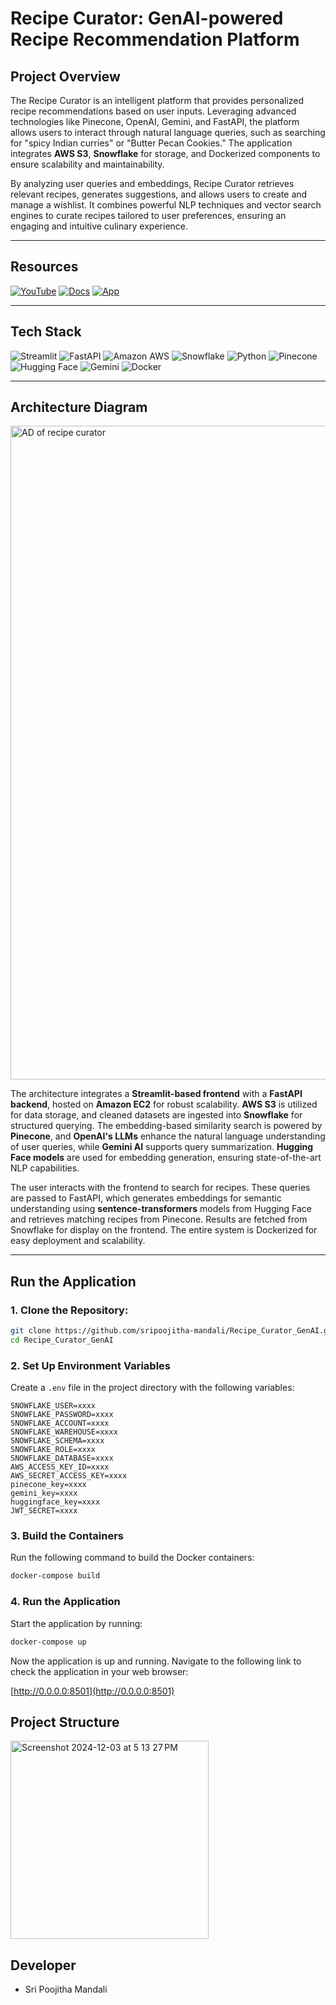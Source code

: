 # Recipe Curator: GenAI-powered Recipe Recommendation Platform

## Project Overview

The Recipe Curator is an intelligent platform that provides personalized recipe recommendations based on user inputs. Leveraging advanced technologies like Pinecone, OpenAI, Gemini, and FastAPI, the platform allows users to interact through natural language queries, such as searching for "spicy Indian curries" or "Butter Pecan Cookies." The application integrates **AWS S3**, **Snowflake** for storage, and Dockerized components to ensure scalability and maintainability.

By analyzing user queries and embeddings, Recipe Curator retrieves relevant recipes, generates suggestions, and allows users to create and manage a wishlist. It combines powerful NLP techniques and vector search engines to curate recipes tailored to user preferences, ensuring an engaging and intuitive culinary experience.

---

## Resources

[![YouTube](https://img.shields.io/badge/Watch%20Video-%F0%9F%92%AC%20YouTube-red?style=for-the-badge&logo=youtube&logoColor=white)](https://youtu.be/2ygSkvPSokg)
[![Docs](https://img.shields.io/badge/Documentation-%F0%9F%93%9A%20Docs-blue?style=for-the-badge&logo=read-the-docs&logoColor=white)](https://drive.google.com/file/d/1oAR2gobQzSSdFpAoQOSezkRM6P3O6x_k/view?usp=sharing)
[![App](https://img.shields.io/badge/Application-%F0%9F%92%BB%20App-green?style=for-the-badge&logo=appveyor&logoColor=white)](http://3.144.108.22:8501/)


---

## Tech Stack

![Streamlit](https://img.shields.io/badge/Streamlit-FF4B4B?style=for-the-badge&logo=streamlit&logoColor=white)
![FastAPI](https://img.shields.io/badge/FastAPI-009688?style=for-the-badge&logo=fastapi&logoColor=white)
![Amazon AWS](https://img.shields.io/badge/Amazon_AWS-FF9900?style=for-the-badge&logo=amazon-aws&logoColor=white)
![Snowflake](https://img.shields.io/badge/Snowflake-29B6F6?style=for-the-badge&logo=snowflake&logoColor=white)
![Python](https://img.shields.io/badge/Python-4B8BBE?style=for-the-badge&logo=python&logoColor=yellow)
![Pinecone](https://img.shields.io/badge/Pinecone-6558F5?style=for-the-badge&logo=pinecone&logoColor=white)
![Hugging Face](https://img.shields.io/badge/Hugging_Face-FF9900?style=for-the-badge&logo=huggingface&logoColor=white)
![Gemini](https://img.shields.io/badge/Gemini-purple?style=for-the-badge)
![Docker](https://img.shields.io/badge/Docker-0db7ed?style=for-the-badge&logo=docker&logoColor=white)

---

## Architecture Diagram

<img width="1046" alt="AD of recipe curator" src="https://github.com/user-attachments/assets/95fcba16-779a-4a1b-8704-4a3d4d1b8f63">


The architecture integrates a **Streamlit-based frontend** with a **FastAPI backend**, hosted on **Amazon EC2** for robust scalability. **AWS S3** is utilized for data storage, and cleaned datasets are ingested into **Snowflake** for structured querying. The embedding-based similarity search is powered by **Pinecone**, and **OpenAI's LLMs** enhance the natural language understanding of user queries, while **Gemini AI** supports query summarization. **Hugging Face models** are used for embedding generation, ensuring state-of-the-art NLP capabilities.

The user interacts with the frontend to search for recipes. These queries are passed to FastAPI, which generates embeddings for semantic understanding using **sentence-transformers** models from Hugging Face and retrieves matching recipes from Pinecone. Results are fetched from Snowflake for display on the frontend. The entire system is Dockerized for easy deployment and scalability.

---

## Run the Application

### 1. Clone the Repository:
   ```bash
   git clone https://github.com/sripoojitha-mandali/Recipe_Curator_GenAI.git
   cd Recipe_Curator_GenAI
   ```
### 2. Set Up Environment Variables

Create a `.env` file in the project directory with the following variables:

```env
SNOWFLAKE_USER=xxxx
SNOWFLAKE_PASSWORD=xxxx
SNOWFLAKE_ACCOUNT=xxxx
SNOWFLAKE_WAREHOUSE=xxxx
SNOWFLAKE_SCHEMA=xxxx
SNOWFLAKE_ROLE=xxxx
SNOWFLAKE_DATABASE=xxxx
AWS_ACCESS_KEY_ID=xxxx
AWS_SECRET_ACCESS_KEY=xxxx
pinecone_key=xxxx
gemini_key=xxxx
huggingface_key=xxxx
JWT_SECRET=xxxx
```
### 3. Build the Containers

Run the following command to build the Docker containers:

```bash
docker-compose build
```

### 4. Run the Application

Start the application by running:

```bash
docker-compose up
```

Now the application is up and running. Navigate to the following link to check the application in your web browser:

[http://0.0.0.0:8501](http://0.0.0.0:8501)

## Project Structure
<img width="317" alt="Screenshot 2024-12-03 at 5 13 27 PM" src="https://github.com/user-attachments/assets/ce865d49-01f2-42c3-8f44-53ed7e05ffb3">

## Developer
- Sri Poojitha Mandali
